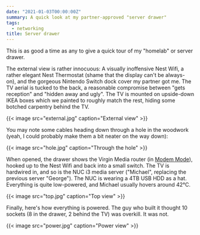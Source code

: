 ```yaml
---
date: "2021-01-03T00:00:00Z"
summary: A quick look at my partner-approved "server drawer"
tags:
  - networking
title: Server drawer
---
```


<!-- markdownlint-disable MD013 -->

This is as good a time as any to give a quick tour of my "homelab" or server drawer.

The external view is rather innocuous: A visually inoffensive Nest Wifi, a rather elegant Nest Thermostat (shame that the display can't be always-on), and the gorgeous Nintendo Switch dock cover my partner got me. The TV aerial is tucked to the back, a reasonable compromise between "gets reception" and "hidden away and ugly". The TV is mounted on upside-down IKEA boxes which we painted to roughly match the rest, hiding some botched carpentry behind the TV.

{{< image src="external.jpg" caption="External view" >}}

You may note some cables heading down through a hole in the woodwork (yeah, I could probably make them a bit neater on the way down):

{{< image src="hole.jpg" caption="Through the hole" >}}

When opened, the drawer shows the Virgin Media router (in [Modem Mode][modem-mode]), hooked up to the Nest Wifi and back into a small switch. The TV is hardwired in, and so is the NUC i3 media server ("Michael", replacing the previous server "George"). The NUC is wearing a 4TB USB HDD as a hat. Everything is quite low-powered, and Michael usually hovers around 42°C.

[modem-mode]: https://www.virginmedia.com/help/virgin-media-hub-modem-mode

{{< image src="top.jpg" caption="Top view" >}}

Finally, here's how everything is powered. The guy who built it thought 10 sockets (8 in the drawer, 2 behind the TV) was overkill. It was not.

{{< image src="power.jpg" caption="Power view" >}}
